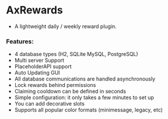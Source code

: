 # AxRewards

* A lightweight daily / weekly reward plugin.

### Features:
- 4 database types (H2, SQLite MySQL, PostgreSQL)
- Multi server Support
- PlaceholderAPI support
- Auto Updating GUI
- All database communications are handled asynchronously
- Lock rewards behind permissions
- Claiming cooldown can be defined in seconds
- Simple configuration: it only takes a few minutes to set up
- You can add decorative slots
- Supports all popular color formats (minimessage, legacy, etc)